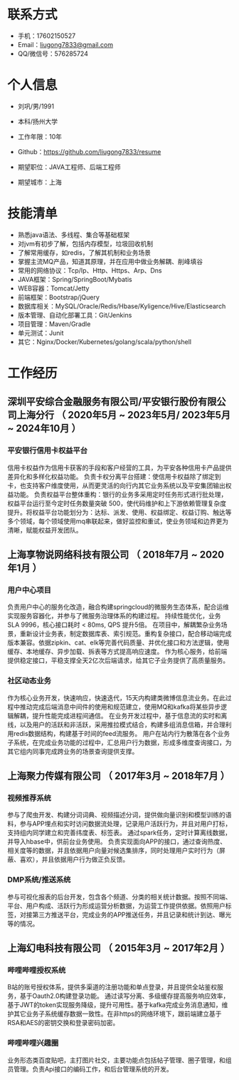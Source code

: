 # 联系方式
- 手机：17602150527
- Email：liugong7833@gmail.com
- QQ/微信号：576285724


# 个人信息

 - 刘巩/男/1991
 - 本科/扬州大学
 - 工作年限：10年
 - Github：https://github.com/liugong7833/resume

 - 期望职位：JAVA工程师、后端工程师
 - 期望城市：上海


# 技能清单

- 熟悉java语法、多线程、集合等基础框架
- 对jvm有初步了解，包括内存模型，垃圾回收机制
- 了解常⽤缓存，如redis，了解其机制和业务场景
- 掌握主流MQ产品，知道其原理，并在应⽤中做业务解耦、削峰填⾕
- 常⽤的⽹络协议：Tcp/Ip、Http、Https、Arp、Dns
- JAVA框架：Spring/SpringBoot/Mybatis
- WEB容器：Tomcat/Jetty
- 前端框架：Bootstrap/jQuery
- 数据库相关：MySQL/Oracle/Redis/Hbase/Kyligence/Hive/Elasticsearch
- 版本管理、自动化部署工具：Git/Jenkins
- 项目管理：Maven/Gradle
- 单元测试：Junit
- 其它：Nginx/Docker/Kubernetes/golang/scala/python/shell


# 工作经历

## 深圳平安综合金融服务有限公司/平安银行股份有限公司上海分行 （ 2020年5月 ~ 2023年5月/ 2023年5月 ~ 2024年10月 ）

### 平安银行信用卡权益平台
信用卡权益作为信用卡获客的手段和客户经营的工具，为平安各种信用卡产品提供差异化和多样化权益功能。
负责卡权分离平台搭建：使信用卡权益除了绑定到卡，也支持客户维度使用，从而更灵活的向行内其它业务系统以及平安集团输出权益功能。
负责权益平台整体重构：银行的业务多采用定时任务形式进行批处理，权益平台运行至今定时任务数量突破 500，使代码维护和上下游依赖管理复杂度提升。将权益平台功能划分为：达标、派发、使用、权益绑定、权益订购、触达等多个领域，每个领域使用mq串联起来，做好监控和重试，使业务领域和边界更为清晰，赋能权益开发团队。


## 上海享物说网络科技有限公司 （ 2018年7月 ~ 2020年1月 ）

### 用户中心项目
负责用户中心的服务化改造，融合构建springcloud的微服务生态体系，配合运维实现服务容器化，并参与了微服务治理体系的构建过程。
持续性能优化，业务SLA 9996，核心接口耗时 < 80ms, QPS 提升5倍。
在项目中，解耦繁杂业务场景，重新设计业务表，制定数据库表、索引规范。重构复杂接口，配合移动端完成版本兼容。依据zipkin、cat、elk等完善代码质量、并优化接口和方法逻辑，使用缓存、本地缓存、异步加载、拆表等方式提高响应速度。
作为核心服务，给前端提供稳定接口，平稳支撑全天2亿次后端请求，给其它子业务提供了高质量服务。


### 社区动态业务
作为核心业务开发，快速响应，快速迭代，15天内构建类微博信息流业务。在此过程中推动完成后端消息中间件的使用和规范建立，使用MQ和kafka将某些异步逻辑解耦，提升性能完成进程间通信。
在业务开发过程中，基于信息流的实时和离线，以及用户的活跃和非活跃，采用推拉模式结合，构建多组消息信箱，并合理利用redis数据结构，构建基于时间的feed流服务。
用户在站内行为散落在各个业务子系统，在完成业务功能的过程中，汇总用户行为数据，形成多维度查询接口，为其它组内同事完成跨业务的场景查询提供支撑。



  
## 上海聚力传媒有限公司  （ 2017年3月 ~ 2018年7月 ）

### 视频推荐系统
参与了爬虫开发、构建分词词典、视频描述分词，提供做向量识别和模型训练的语料，参与APP埋点和实时访问数据流处理，记录用户活跃行为，并且对用户打标，支持组内同学建立和完善纬度表、标签表。
通过spark任务，定时计算离线数据，并导入hbase中，供前台业务使用。
负责实现面向APP的接口，通过查询热度、相关度等的数据，并且依据用户向量对候选集排序，同时处理用户实时行为（屏蔽、喜欢），并且依据用户行为做正负反馈。



### DMP系统/推送系统
参与可视化报表的后台开发，包含各个频道、分类的相关统计数据。按照不同端、平台、用户构成、活跃行为形成运营分析数据，为运营工作提供依据。依照用户标签，对接第三方推送平台，完成业务的APP推送任务，并且记录和统计到达、曝光等的情况。


## 上海幻电科技有限公司  （ 2015年3月 ~ 2017年2月 ）

### 哔哩哔哩授权系统
B站的账号授权体系，提供多渠道的注册功能和单点登录，并且提供全站鉴权服务，基于Oauth2.0构建登录功能。 通过读写分离、多级缓存提高服务响应效率，基于JWT的token实现服务降级，提升可用性。基于kafka完成业务消息通知，维护其它业务子系统缓存数据一致性。在非https的网络环境下，跟前端建立基于RSA和AES的密钥交换和登录密码加密。


### 哔哩哔哩兴趣圈
业务形态类百度贴吧，主打图片社交，主要功能点包括帖子管理、圈子管理，和组员管理。负责Api接口的编码工作，和后台管理系统的开发。
